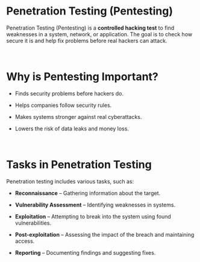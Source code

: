 # Penetration Testing (Pentesting)

Penetration Testing (Pentesting) is a **controlled hacking test** to find weaknesses in a system, network, or application. The goal is to check how secure it is and help fix problems before real hackers can attack.

<br>

# Why is Pentesting Important? 

- Finds security problems before hackers do.
  
- Helps companies follow security rules.
  
- Makes systems stronger against real cyberattacks.

- Lowers the risk of data leaks and money loss.

<br>

# Tasks in Penetration Testing

Penetration testing includes various tasks, such as:

- **Reconnaissance** – Gathering information about the target.
  
- **Vulnerability Assessment** – Identifying weaknesses in systems.  
- **Exploitation** – Attempting to break into the system using found vulnerabilities.  
- **Post-exploitation** – Assessing the impact of the breach and maintaining access.  
- **Reporting** – Documenting findings and suggesting fixes.  



